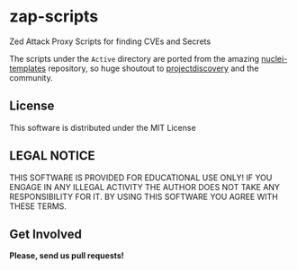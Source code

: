 # zap-scripts
Zed Attack Proxy Scripts for finding CVEs and Secrets


The scripts under the `Active` directory are ported from the amazing [nuclei-templates](https://github.com/projectdiscovery/nuclei-templates) repository, so huge shoutout to [projectdiscovery](https://github.com/projectdiscovery) and the community.

## License

This software is distributed under the MIT License

## LEGAL NOTICE

THIS SOFTWARE IS PROVIDED FOR EDUCATIONAL USE ONLY! IF YOU ENGAGE IN ANY ILLEGAL ACTIVITY THE AUTHOR DOES NOT TAKE ANY RESPONSIBILITY FOR IT. BY USING THIS SOFTWARE YOU AGREE WITH THESE TERMS.

## Get Involved

**Please, send us pull requests!**
